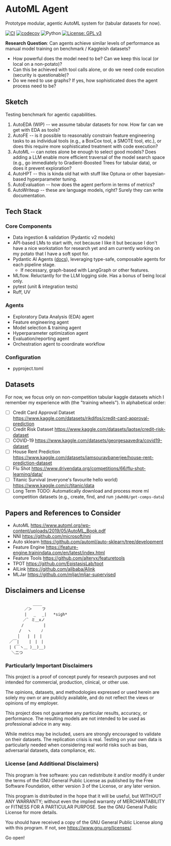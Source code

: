 # AutoML Agent

Prototype modular, agentic AutoML system for (tabular datasets for now).

[![CI](https://github.com/jdwh08/AutoMLAgent/actions/workflows/ci.yml/badge.svg?branch=main)](https://github.com/jdwh08/AutoMLAgent/actions/workflows/ci.yml)
[![codecov](https://codecov.io/gh/jdwh08/AutoMLAgent/branch/main/graph/badge.svg)](https://codecov.io/gh/jdwh08/AutoMLAgent)
![Python](https://img.shields.io/badge/Python-3.11%2B-blue?logo=python&logoColor=white)
[![License: GPL v3](https://img.shields.io/badge/License-GPLv3-blue.svg)](https://www.gnu.org/licenses/gpl-3.0)

**Research Question**: Can agents achieve similar levels of performance as
manual model training on benchmark /  Kaggleish datasets?

- How powerful does the model need to be? Can we keep this local (or local on a non-potato)?
- Can this be achieved with tool calls alone, or do we need code excution (security is questionable)?
- Do we need to use graphs? If yes, how sophisticated does the agent process need to be?

## Sketch

Testing benchmark for agentic capabilities.

1. AutoEDA (WIP) -- we assume tabular datasets for now. How far can we get with EDA as tools?
2. AutoFE -- is it possible to reasonably constrain feature engineering tasks to as individual tools (e.g., a BoxCox tool, a SMOTE tool, etc.), or does this require more sophisticated treatment with code execution?
3. AutoML -- can notes alone be enough to select good models? Does adding a LLM enable more efficient traversal of the model search space (e.g., go immediately to Gradient-Boosted Trees for tabular data), or does it prevent exploration?
4. AutoHPT -- this is kinda old hat with stuff like Optuna or other bayesian-based hyperparameter tuning.
5. AutoEvaluation -- how does the agent perform in terms of metrics?
6. AutoWriteup -- these are language models, right? Surely they can write documentation.

## Tech Stack

### Core Components

- Data ingestion & validation (Pydantic v2 models)
- API-based LMs to start with, not because I like it but because I don't have a nice workstation for research yet and am currently working on my potato that I have a soft spot for.
- Pydantic AI Agents ([docs](https://ai.pydantic.dev/agents/)), leveraging type-safe, composable agents for each pipeline stage.
  - If necessary, graph-based with LangGraph or other features.
- MLflow. Reluctantly for the LLM logging side. Has a bonus of being local only.
- pytest (unit & integration tests)
- Ruff, UV

### Agents

- Exploratory Data Analysis (EDA) agent
- Feature engineering agent
- Model selection & training agent
- Hyperparameter optimization agent
- Evaluation/reporting agent
- Orchestration agent to coordinate workflow

### Configuration

- pyproject.toml

## Datasets

For now, we focus only on non-competition tabular kaggle datasets which I remember my experience with (the "training wheels"). In alphabetical order:

- [ ] Credit Card Approval Dataset <https://www.kaggle.com/datasets/rikdifos/credit-card-approval-prediction>
- [ ] Credit Risk Dataset <https://www.kaggle.com/datasets/laotse/credit-risk-dataset>
- [ ] COVID-19 <https://www.kaggle.com/datasets/georgesaavedra/covid19-dataset>
- [ ] House Rent Prediction <https://www.kaggle.com/datasets/iamsouravbanerjee/house-rent-prediction-dataset>
- [ ] Flu Shot <https://www.drivendata.org/competitions/66/flu-shot-learning/data/>
- [ ] Titanic Survival (everyone's favourite hello world) <https://www.kaggle.com/c/titanic/data>
- [ ] Long Term TODO: Automatically download and process more ml competition datasets (e.g., create, find, and run `jdwh08/get-comps-data`)

## Papers and References to Consider

- AutoML <https://www.automl.org/wp-content/uploads/2019/05/AutoML_Book.pdf>
- NNI <https://github.com/microsoft/nni>
- Auto sklearn <https://github.com/automl/auto-sklearn/tree/development>
- Feature Engine <https://feature-engine.trainindata.com/en/latest/index.html>
- Feature Tools <https://github.com/alteryx/featuretools>
- TPOT <https://github.com/EpistasisLab/tpot>
- AILink <https://github.com/alibaba/Alink>
- MLJar <https://github.com/mljar/mljar-supervised>

## Disclaimers and License

```text
　　　　　 　 ____
　　　　　／＞　 　フ
　　　　　|   _　 _|   *sigh*
　 　　　／` ミ＿xノ
　　 　 /　　　 　 |
　　　 /　 ヽ　　 ﾉ
　 　 │　　|　|　|
　／￣|　　 |　|　|
　| (￣ヽ＿ )__)__)
　 ＼二つ 
```

### Particularly Important Disclaimers

This project is a proof of concept purely for research purposes
and not intended for commercial, production, clinical, or other use.

The opinions, datasets, and methodologies expressed or used herein are solely my own
or are publicly available, and do not reflect the views or opinions of my employer.

This project does not guarantee any particular results, accuracy, or performance.
The resulting models are not intended to be used as professional advice in any way.

While metrics may be included, users are strongly encouraged to validate on their datasets.
The replication crisis is real.
Testing on your own data is particularly needed when considering real world risks
such as bias, adversarial datasets, data compliance, etc.

### License (and Additional Disclaimers)

This program is free software: you can redistribute it and/or modify
it under the terms of the GNU General Public License as published by
the Free Software Foundation, either version 3 of the License, or any later version.

This program is distributed in the hope that it will be useful,
but WITHOUT ANY WARRANTY; without even the implied warranty of
MERCHANTABILITY or FITNESS FOR A PARTICULAR PURPOSE.  See the
GNU General Public License for more details.

You should have received a copy of the GNU General Public License
along with this program.  If not, see <https://www.gnu.org/licenses/>.

Go open!

